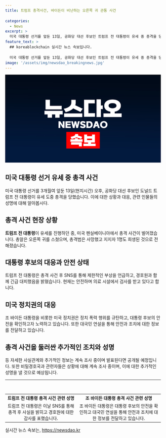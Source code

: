 ```yaml
---
title: 트럼프 총격사건, 바이든이 비난하는 오른쪽 귀 관통 사건

categories:
  - News
excerpt: >
  미국 대통령 선거를 앞둔 13일, 공화당 대선 후보인 트럼프 전 대통령이 유세 중 총격을 당했다. 경호원에게 지켜진 트럼프는 부상을 입고 순간적으로 대피했으며, 총격범은 사망했고 지지자 한 명이 희생됐다. 사법당국은 암살 시도로 사건을 조사 중이며, 트럼프 전 대통령은 안전하다. 또한, 바이든 대통령은 폭력 행위를 규탄하고, 대국민 연설을 진행했다. 사건에 대한 추가 정보는 이후 공개될 예정이다.
feature_text: >
  ## koreablockchain 실시간 뉴스 속보입니다.

  미국 대통령 선거를 앞둔 13일, 공화당 대선 후보인 트럼프 전 대통령이 유세 중 총격을 당했다. 경호원에게 지켜진 트럼프는 부상을 입고 순간적으로 대피했으며, 총격범은 사망했고 지지자 한 명이 희생됐다. 사법당국은 암살 시도로 사건을 조사 중이며, 트럼프 전 대통령은 안전하다. 또한, 바이든 대통령은 폭력 행위를 규탄하고, 대국민 연설을 진행했다. 사건에 대한 추가 정보는 이후 공개될 예정이다.
image: '/assets/img/newsdao_breakingnews.jpg'
---
```


<p><img src="/assets/img/newsdao_breakingnews.jpg" alt="koreablockchain 속보" /></p>

<h2 data-ke-size="size26">미국 대통령 선거 유세 중 총격 사건</h2>

<p data-ke-size="size16">미국 대통령 선거를 3개월여 앞둔 13일(현지시간) 오후, 공화당 대선 후보인 도널드 트럼프 전 대통령이 유세 도중 총격을 당했습니다. 이에 대한 상황과 대응, 관련 인물들의 성명에 대해 알아봅시다.</p>

<h2 data-ke-size="size24">총격 사건 현장 상황</h2>

<p data-ke-size="size16"><b>트럼프 전 대통령</b>이 유세를 진행하던 중, 미국 펜실베이니아에서 총격 사건이 벌어졌습니다. 총알은 오른쪽 귀를 스쳤으며, 총격범은 사망했고 지지자 1명도 희생된 것으로 전해졌습니다.</p>

<h2 data-ke-size="size24">대통령 후보의 대응과 안전 상태</h2>

<p data-ke-size="size16">트럼프 전 대통령은 총격 사건 후 SNS를 통해 제한적인 부상을 언급하고, 경호원과 함께 긴급 대피했음을 밝혔습니다. 현재는 안전하며 의료 시설에서 검사를 받고 있다고 합니다.</p>

<h2 data-ke-size="size24">미국 정치권의 대응</h2>

<p data-ke-size="size16">조 바이든 대통령을 비롯한 미국 정치권은 정치 폭력 행위를 규탄하고, 대통령 후보의 안전을 확인하고자 노력하고 있습니다. 또한 대국민 연설을 통해 안전과 조치에 대한 정보를 전달하고 있습니다.</p>

<h2 data-ke-size="size24">총격 사건을 둘러싼 추가적인 조치와 성명</h2>

<p data-ke-size="size16">등 자세한 사실관계와 추가적인 정보는 계속 조사 중이며 발표된다면 공개될 예정입니다. 또한 비밀경호국과 관련자들은 상황에 대해 계속 조사 중이며, 이에 대한 추가적인 성명을 낼 것으로 예상됩니다.</p>

<hr>

<p data-ke-size="size16">&nbsp;</p>

<table>
    <tbody>
        <tr>
            <td style="text-align: center; height: 17px;"><b>트럼프 전 대통령 총격 사건 관련 성명</b></td>
            <td style="text-align: center; height: 17px;"><b>조 바이든 대통령 총격 사건 관련 성명</b></td>
        </tr>
        <tr>
            <td style="text-align: center; height: 17px;">트럼프 전 대통령은 이날 SNS를 통해 총격 후 사실을 밝히고 경호원에 대한 감사를 표했습니다.</td>
            <td style="text-align: center; height: 17px;">조 바이든 대통령은 대통령 후보의 안전을 확인하고 대국민 연설을 통해 안전과 조치에 대한 정보를 전달하고 있습니다.</td>
        </tr>
    </tbody>
</table>
실시간 뉴스 속보는, <a href="https://newsdao.kr" rel="dofollow">https://newsdao.kr</a>



